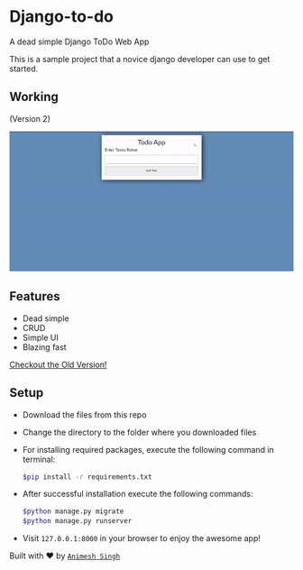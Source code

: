 # Django-to-do
A dead simple Django ToDo Web App

This is a sample project that a novice django developer can use to get started.

## Working
(Version 2)

![Django to do](v2/todolist/results/result.gif)

## Features

- Dead simple
- CRUD
- Simple UI
- Blazing fast

[Checkout the Old Version!](https://github.com/AnimeshRy/Django-To-Do/tree/master/v1)
## Setup

- Download the files from this repo
- Change the directory to the folder where you downloaded files
- For installing required packages, execute the following command in terminal:

    ```bash
    $pip install -r requirements.txt
    ```

- After successful installation execute the following commands:

    ```bash
    $python manage.py migrate
    $python manage.py runserver
    ```

- Visit `127.0.0.1:8000` in your browser to enjoy the awesome app!

Built with ♥ by [`Animesh Singh`](http://github.com/AnimeshRy)



